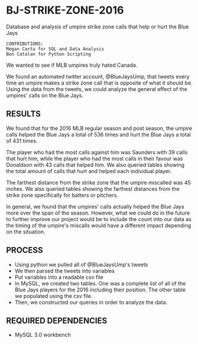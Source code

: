 # BJ-STRIKE-ZONE-2016

Database and analysis of umpire strike zone calls that help or hurt the Blue Jays 

```
CONTRIBUTIONS:
Megan Carta for SQL and Data Analysis
Ben Catalan for Python Scripting
```



We wanted to see if MLB umpires truly hated Canada.

We found an automated twitter account, @BlueJaysUmp, that tweets every time an umpire makes a strike zone call that is opposite of what it should be.  Using the data from the tweets, we could analyze the  general effect of the umpires' calls on the Blue Jays.



RESULTS
--------
We found that for the 2016 MLB regular season and post season, the umpire calls helped the Blue Jays a total of 536 times and hurt the Blue Jays a total of 431 times.


The player who had the most calls against him was Saunders with 39 calls that hurt him, while the player who had the most calls in their favour was Donaldson with 43 calls that helped him.
We also queried tables showing the total amount of calls that hurt and helped each individual player.


The farthest distance from the strike zone that the umpire miscalled was 45 inches.
We also queried tables showing the farthest distances from the strike zone specifically for batters or pitchers.


In general, we found that the umpires' calls actually helped the Blue Jays more over the span of the season.
However, what we could do in the future to further improve our project would be to include the count into our data as the timing of the umpire's miscalls would have a different impact depending on the situation.



PROCESS
--------
- Using python we pulled all of @BlueJaysUmp's tweets
- We then parsed the tweets into variables
- Put variables into a readable csv file
- In MySQL, we created two tables.  One was a complete list of all of the Blue Jays players for the 2016 including their position.  The other table we populated using the csv file.
- Then, we constructed our queries in order to analyze the data.



REQUIRED DEPENDENCIES
--------
- MySQL 3.0 workbench
